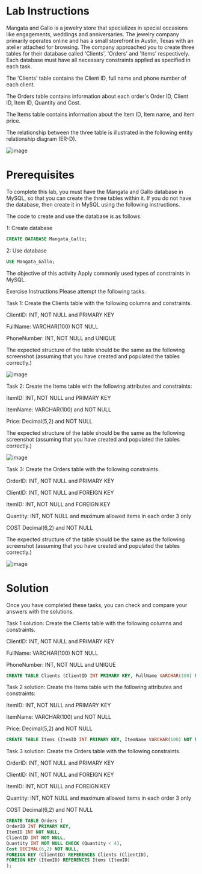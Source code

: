 # Lab Instructions

Mangata and Gallo is a jewelry store that specializes in special occasions like engagements, weddings and anniversaries. The jewelry company primarily operates online and has a small storefront in Austin, Texas with an atelier attached for browsing. The company approached you to create three tables for their database called 'Clients', 'Orders' and 'Items' respectively. Each database must have all necessary constraints applied as specified in each task.

The 'Clients' table contains the Client ID, full name and phone number of each client.

The Orders table contains information about each order's Order ID, Client ID, Item ID, Quantity and Cost.

The Items table contains information about the Item ID, Item name, and Item price.

The relationship between the three table is illustrated in the following entity relationship diagram (ER-D).

![image](https://github.com/janaom/Meta-Database-Engineer-Professional-Certificate/assets/83917694/bff7769c-e6f8-4a7e-a5b0-5f3dcb01d410)


# Prerequisites

To complete this lab, you must have the Mangata and Gallo database in MySQL, so that you can create the three tables within it. If you do not have the database, then create it in MySQL using the following instructions.

The code to create and use the database is as follows:

1: Create database
```SQL
CREATE DATABASE Mangata_Gallo;
```
2: Use database
```SQL
USE Mangata_Gallo; 
```

The objective of this activity
Apply commonly used types of constraints in MySQL.

Exercise Instructions
Please attempt the following tasks.

Task 1: Create the Clients table with the following columns and constraints.

ClientID: INT, NOT NULL and PRIMARY KEY

FullName: VARCHAR(100) NOT NULL

PhoneNumber: INT, NOT NULL and UNIQUE

The expected structure of the table should be the same as the following screenshot (assuming that you have created and populated the tables correctly.)

![image](https://github.com/janaom/Meta-Database-Engineer-Professional-Certificate/assets/83917694/7a7fb06a-902e-47f9-8845-da17f2f75ce4)


Task 2: Create the Items table with the following attributes and constraints:

ItemID: INT, NOT NULL and PRIMARY KEY

ItemName: VARCHAR(100) and NOT NULL

Price: Decimal(5,2) and NOT NULL

The expected structure of the table should be the same as the following screenshot (assuming that you have created and populated the tables correctly.)

![image](https://github.com/janaom/Meta-Database-Engineer-Professional-Certificate/assets/83917694/4dd08991-1446-4a7f-9868-8d1da371e0a9)


Task 3: Create the Orders table with the following constraints.

OrderID: INT, NOT NULL and PRIMARY KEY

ClientID: INT, NOT NULL and FOREIGN KEY

ItemID: INT, NOT NULL and FOREIGN KEY

Quantity: INT, NOT NULL and maximum allowed items in each order 3 only

COST Decimal(6,2) and NOT NULL

The expected structure of the table should be the same as the following screenshot (assuming that you have created and populated the tables correctly.)

![image](https://github.com/janaom/Meta-Database-Engineer-Professional-Certificate/assets/83917694/b6b6fcba-f115-4e85-8d6a-bec0be64e5f9)

# Solution

Once you have completed these tasks, you can check and compare your answers with the solutions.

Task 1 solution: Create the Clients table with the following columns and constraints.

ClientID: INT, NOT NULL and PRIMARY KEY

FullName: VARCHAR(100) NOT NULL

PhoneNumber: INT, NOT NULL and UNIQUE

```SQL
CREATE TABLE Clients (ClientID INT PRIMARY KEY, FullName VARCHAR(100) NOT NULL, PhoneNumber INT NOT NULL UNIQUE);
```

Task 2 solution: Create the Items table with the following attributes and constraints:

ItemID: INT, NOT NULL and PRIMARY KEY

ItemName: VARCHAR(100) and NOT NULL

Price: Decimal(5,2) and NOT NULL

```SQL
CREATE TABLE Items (ItemID INT PRIMARY KEY, ItemName VARCHAR(100) NOT NULL, Price DECIMAL(5,2) NOT NULL);
```

Task 3 solution: Create the Orders table with the following constraints.

OrderID: INT, NOT NULL and PRIMARY KEY

ClientID: INT, NOT NULL and FOREIGN KEY

ItemID: INT, NOT NULL and FOREIGN KEY

Quantity: INT, NOT NULL and maximum allowed items in each order 3 only

COST Decimal(6,2) and NOT NULL

```SQL
CREATE TABLE Orders ( 
OrderID INT PRIMARY KEY,  
ItemID INT NOT NULL,   
ClientID INT NOT NULL,   
Quantity INT NOT NULL CHECK (Quantity < 4),  
Cost DECIMAL(6,2) NOT NULL,  
FOREIGN KEY (ClientID) REFERENCES Clients (ClientID), 
FOREIGN KEY (ItemID) REFERENCES Items (ItemID) 
);
```
